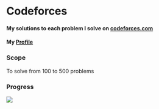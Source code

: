 # Codeforces

#### My solutions to each problem I solve on [codeforces.com](https://codeforces.com/)

#### My [Profile](https://codeforces.com/profile/androranogajec)

### Scope

To solve from 100 to 500 problems

### Progress

![](https://progress-bar.dev/10/?scale=500&title=problems&width=360&color=babaca&suffix=)

